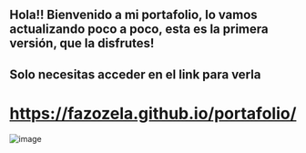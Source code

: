 ## Hola!! Bienvenido a mi portafolio, lo vamos actualizando poco a poco, esta es la primera versión, que la disfrutes!
## Solo necesitas acceder en el link para verla
# https://fazozela.github.io/portafolio/ 
![image](https://user-images.githubusercontent.com/33166027/121124864-9f635680-c7f3-11eb-9fdc-a435db94bf12.png)

